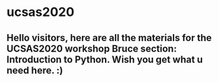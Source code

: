 # ucsas2020

## Hello visitors, here are all the materials for the UCSAS2020 workshop Bruce section: Introduction to Python. Wish you get what u need here. :)
